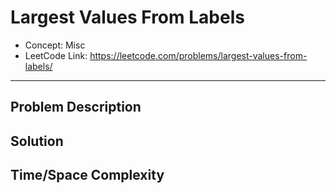 # Largest Values From Labels

- Concept: Misc
- LeetCode Link: https://leetcode.com/problems/largest-values-from-labels/

---

## Problem Description

## Solution

## Time/Space Complexity

